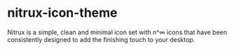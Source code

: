 # nitrux-icon-theme
Nitrux is a simple, clean and minimal icon set with n^∞ icons that have been consistently designed to add the finishing touch to your desktop.
